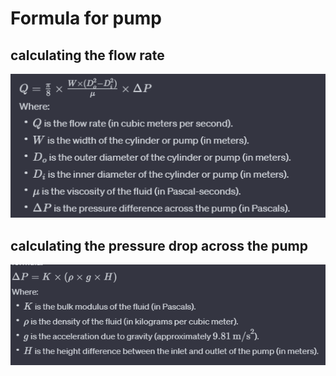 # Formula for pump

## calculating the flow rate
![Alt text](image.png)

## calculating the pressure drop across the pump
![Alt text](image-1.png)
